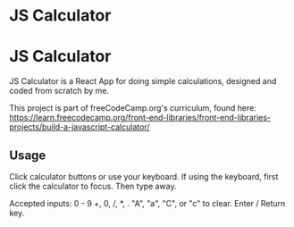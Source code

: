# JS Calculator
# JS Calculator

JS Calculator is a React App for doing simple calculations, designed and coded from scratch by me.  

This project is part of freeCodeCamp.org's curriculum, found here: https://learn.freecodecamp.org/front-end-libraries/front-end-libraries-projects/build-a-javascript-calculator/

## Usage

Click calculator buttons or use your keyboard. If using the keyboard, first click the calculator to focus. Then type away. 

Accepted inputs:
0 - 9
+, 0, /, *, .
"A", "a", "C", or "c" to clear.
Enter / Return key.
